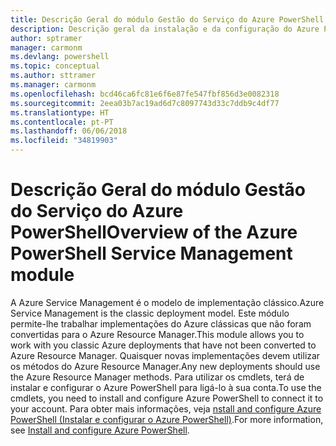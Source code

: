 ```yaml
---
title: Descrição Geral do módulo Gestão do Serviço do Azure PowerShell | Microsoft Docs
description: Descrição geral da instalação e da configuração do Azure PowerShell.
author: sptramer
manager: carmonm
ms.devlang: powershell
ms.topic: conceptual
ms.author: sttramer
ms.manager: carmonm
ms.openlocfilehash: bcd46ca6fc81e6f6e87fe547fbf856d3e0082318
ms.sourcegitcommit: 2eea03b7ac19ad6d7c8097743d33c7ddb9c4df77
ms.translationtype: HT
ms.contentlocale: pt-PT
ms.lasthandoff: 06/06/2018
ms.locfileid: "34819903"
---
```

# <a name="overview-of-the-azure-powershell-service-management-module"></a><span data-ttu-id="d2296-103">Descrição Geral do módulo Gestão do Serviço do Azure PowerShell</span><span class="sxs-lookup"><span data-stu-id="d2296-103">Overview of the Azure PowerShell Service Management module</span></span>

<span data-ttu-id="d2296-104">A Azure Service Management é o modelo de implementação clássico.</span><span class="sxs-lookup"><span data-stu-id="d2296-104">Azure Service Management is the classic deployment model.</span></span> <span data-ttu-id="d2296-105">Este módulo permite-lhe trabalhar implementações do Azure clássicas que não foram convertidas para o Azure Resource Manager.</span><span class="sxs-lookup"><span data-stu-id="d2296-105">This module allows you to work with you classic Azure deployments that have not been converted to Azure Resource Manager.</span></span> <span data-ttu-id="d2296-106">Quaisquer novas implementações devem utilizar os métodos do Azure Resource Manager.</span><span class="sxs-lookup"><span data-stu-id="d2296-106">Any new deployments should use the Azure Resource Manager methods.</span></span> <span data-ttu-id="d2296-107">Para utilizar os cmdlets, terá de instalar e configurar o Azure PowerShell para ligá-lo à sua conta.</span><span class="sxs-lookup"><span data-stu-id="d2296-107">To use the cmdlets, you need to install and configure Azure PowerShell to connect it to your account.</span></span> <span data-ttu-id="d2296-108">Para obter mais informações, veja [nstall and configure Azure PowerShell (Instalar e configurar o Azure PowerShell)](install-azure-ps.md).</span><span class="sxs-lookup"><span data-stu-id="d2296-108">For more information, see [Install and configure Azure PowerShell](install-azure-ps.md).</span></span>
